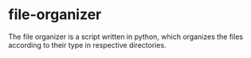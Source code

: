 # file-organizer
The file organizer is a script written in python, which organizes the files according to their type in respective directories.
